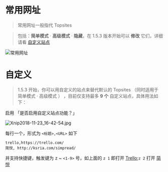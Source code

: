# 常用网址

> 常用网址一般指代 Topsites 

> 包括：**简单模式** · **高级模式** · **隐藏**，在 1.5.3 版本开始可以 **修改** 它们，详细请看 [自定义站点](#自定义)

![常用网址](https://i.loli.net/2018/10/11/5bbf0594dc486.png)

# 自定义

> 1.5.3 开始，你可以用自定义的站点来替代默认的 Topsites （同时适用于 简单模式 · 高级模式 ） ，目前仅支持最多 **9 个** 自定义站点，具体用法如下：

启用 「是否启用自定义站点功能？」

![Xnip2018-11-23_16-42-54.jpg](https://i.loli.net/2018/11/23/5bf7bdbf7c93a.jpg)

每行一个，形式为 `<标题>,<URL>` 如下

```
trello,https://trello.com/
简悦, http://ksria.com/simpread/
```

并支持快捷键，触发键为 <kbd>z</kbd> ~ `<1-9>` 号，如上面的 `z 1` 即打开 [Trello](https://trello.com/);`z 2` 打开 [简悦](http://ksria.com/simpread/)